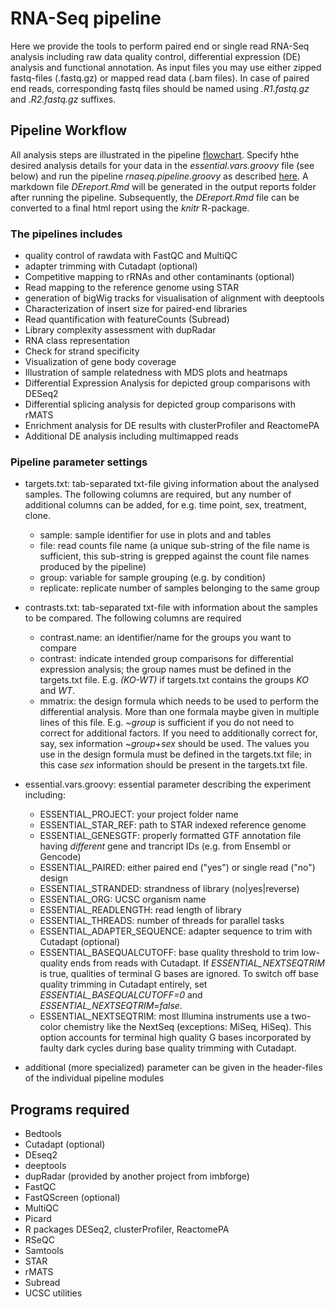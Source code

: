 # RNA-Seq pipeline
Here we provide the tools to perform paired end or single read RNA-Seq analysis including raw data quality control, differential expression (DE) analysis and functional annotation. As input files you may use either zipped fastq-files (.fastq.gz) or mapped read data (.bam files). In case of paired end reads, corresponding fastq files should be named using *.R1.fastq.gz* and *.R2.fastq.gz* suffixes.


## Pipeline Workflow
All analysis steps are illustrated in the pipeline [flowchart](https://viewer.diagrams.net/?tags=%7B%7D&highlight=0000ff&edit=_blank&layers=1&nav=1&title=NGSpipe2go_RNAseq_pipeline.html#Uhttps%3A%2F%2Fdrive.google.com%2Fuc%3Fid%3D1wEeBp1znDO3MP_vDTiNXzys8kfabNfw2%26export%3Ddownload). Specify hthe desired analysis details for your data in the *essential.vars.groovy* file (see below) and run the pipeline *rnaseq.pipeline.groovy* as described [here](https://gitlab.rlp.net/imbforge/NGSpipe2go/-/blob/master/README.md). A markdown file *DEreport.Rmd* will be generated in the output reports folder after running the pipeline. Subsequently, the *DEreport.Rmd* file can be converted to a final html report using the *knitr* R-package.


### The pipelines includes
- quality control of rawdata with FastQC and MultiQC
- adapter trimming with Cutadapt (optional)
- Competitive mapping to rRNAs and other contaminants (optional)
- Read mapping to the reference genome using STAR
- generation of bigWig tracks for visualisation of alignment with deeptools
- Characterization of insert size for paired-end libraries
- Read quantification with featureCounts (Subread) 
- Library complexity assessment with dupRadar
- RNA class representation
- Check for strand specificity
- Visualization of gene body coverage
- Illustration of sample relatedness with MDS plots and heatmaps
- Differential Expression Analysis for depicted group comparisons with DESeq2
- Differential splicing analysis for depicted group comparisons with rMATS
- Enrichment analysis for DE results with clusterProfiler and ReactomePA
- Additional DE analysis including multimapped reads


### Pipeline parameter settings
- targets.txt: tab-separated txt-file giving information about the analysed samples. The following columns are required, but any number of additional columns can be added, for e.g. time point, sex, treatment, clone.
  - sample: sample identifier for use in plots and and tables
  - file: read counts file name (a unique sub-string of the file name is sufficient, this sub-string is grepped against the count file names produced by the pipeline) 
  - group: variable for sample grouping (e.g. by condition)
  - replicate: replicate number of samples belonging to the same group
- contrasts.txt: tab-separated txt-file with information about the samples to be compared. The following columns are required
  - contrast.name: an identifier/name for the groups you want to compare
  - contrast: indicate intended group comparisons for differential expression analysis; the group names must be defined in the targets.txt file.  E.g. *(KO-WT)* if targets.txt contains the groups *KO* and *WT*.
  - mmatrix: the design formula which needs to be used to perform the differential analysis. More than one formala maybe given in multiple lines of this file. E.g. *~group* is sufficient if you do not need to correct for additional factors. If you need to additionally correct for, say, sex information *~group+sex* should be used. The values you use in the design formula must be defined in the targets.txt file; in this case *sex* information should be present in the targets.txt file.  
- essential.vars.groovy: essential parameter describing the experiment including: 
  - ESSENTIAL_PROJECT: your project folder name
  - ESSENTIAL_STAR_REF: path to STAR indexed reference genome
  - ESSENTIAL_GENESGTF: properly formatted GTF annotation file having *different* gene and trancript IDs (e.g. from Ensembl or Gencode)
  - ESSENTIAL_PAIRED: either paired end ("yes") or single read ("no") design
  - ESSENTIAL_STRANDED: strandness of library (no|yes|reverse)
  - ESSENTIAL_ORG: UCSC organism name
  - ESSENTIAL_READLENGTH: read length of library
  - ESSENTIAL_THREADS: number of threads for parallel tasks
  - ESSENTIAL_ADAPTER_SEQUENCE: adapter sequence to trim with Cutadapt (optional)
  - ESSENTIAL_BASEQUALCUTOFF: base quality threshold to trim low-quality ends from reads with Cutadapt. If *ESSENTIAL_NEXTSEQTRIM* is true, qualities of terminal G bases are ignored. To switch off base quality trimming in Cutadapt entirely, set *ESSENTIAL_BASEQUALCUTOFF=0* and *ESSENTIAL_NEXTSEQTRIM=false*.
  - ESSENTIAL_NEXTSEQTRIM: most Illumina instruments use a two-color chemistry like the NextSeq (exceptions: MiSeq, HiSeq). This option accounts for terminal high quality G bases incorporated by faulty dark cycles during base quality trimming with Cutadapt.

- additional (more specialized) parameter can be given in the header-files of the individual pipeline modules 


## Programs required
- Bedtools
- Cutadapt (optional)
- DEseq2
- deeptools
- dupRadar (provided by another project from imbforge)
- FastQC
- FastQScreen (optional)
- MultiQC
- Picard
- R packages DESeq2, clusterProfiler, ReactomePA
- RSeQC
- Samtools
- STAR
- rMATS
- Subread
- UCSC utilities
